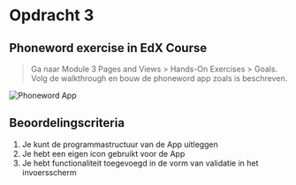 # Opdracht 3

## Phoneword exercise in EdX Course

> Ga naar Module 3 Pages and Views > Hands-On Exercises > Goals.
Volg de walkthrough en bouw de phoneword app zoals is beschreven. 

![Phoneword App](https://github.com/ictacademiekw1c/opdrachten-repository/blob/master/xamarin/images/phoneword.png?raw=true)

## Beoordelingscriteria
1. Je kunt de programmastructuur van de App uitleggen
2. Je hebt een eigen icon gebruikt voor de App
3. Je hebt functionaliteit toegevoegd in de vorm van validatie in het invoersscherm
